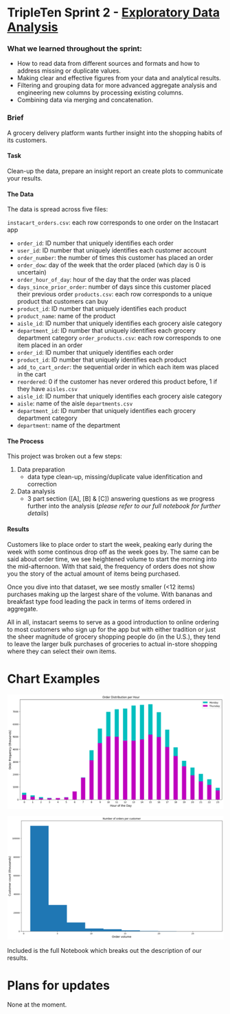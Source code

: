 # TripleTen Sprint 2 - [Exploratory Data Analysis](Exploratory%20Data%20Analysis.ipynb)

### What we learned throughout the sprint:

- How to read data from different sources and formats and how to address missing or duplicate values.
- Making clear and effective figures from your data and analytical results.
- Filtering and grouping data for more advanced aggregate analysis and engineering new columns by processing existing columns.
- Combining data via merging and concatenation.

### Brief

A grocery delivery platform wants further insight into the shopping habits of its customers.

#### Task

Clean-up the data, prepare an insight report an create plots to communicate your results.

#### The Data

The data is spread across five files:

`instacart_orders.csv`: each row corresponds to one order on the Instacart app
- `order_id`: ID number that uniquely identifies each order
- `user_id`: ID number that uniquely identifies each customer account
- `order_number`: the number of times this customer has placed an order
- `order_dow`: day of the week that the order placed (which day is 0 is uncertain)
- `order_hour_of_day`: hour of the day that the order was placed
- `days_since_prior_order`: number of days since this customer placed their previous order
`products.csv`: each row corresponds to a unique product that customers can buy
- `product_id`: ID number that uniquely identifies each product
- `product_name`: name of the product
- `aisle_id`: ID number that uniquely identifies each grocery aisle category
- `department_id`: ID number that uniquely identifies each grocery department category
`order_products.csv`: each row corresponds to one item placed in an order
- `order_id`: ID number that uniquely identifies each order
- `product_id`: ID number that uniquely identifies each product
- `add_to_cart_order`: the sequential order in which each item was placed in the cart
- `reordered`: 0 if the customer has never ordered this product before, 1 if they have
`aisles.csv`
- `aisle_id`: ID number that uniquely identifies each grocery aisle category
- `aisle`: name of the aisle
`departments.csv`
- `department_id`: ID number that uniquely identifies each grocery department category
- `department`: name of the department

#### The Process

This project was broken out a few steps:

1) Data preparation
    - data type clean-up, missing/duplicate value idenfitication and correction
2) Data analysis
    - 3 part section ([A], [B] & [C]) answering questions as we progress further into the analysis (*please refer to our full notebook for further details*)

#### Results

Customers like to place order to start the week, peaking early during the week with some continous drop off as the week goes by. The same can be said about order time, we see heightened volume to start the morning into the mid-afternoon. With that said, the frequency of orders does not show you the story of the actual amount of items being purchased.

Once you dive into that dataset, we see mostly smaller (<12 items) purchases making up the largest share of the volume. With bananas and breakfast type food leading the pack in terms of items ordered in aggregate.

All in all, instacart seems to serve as a good introduction to online ordering to most customers who sign up for the app but with either tradition or just the sheer magnitude of grocery shopping people do (in the U.S.), they tend to leave the larger bulk purchases of groceries to actual in-store shopping where they can select their own items.

# Chart Examples

![Alt text](images/output.png)

![Alt text](images/output1.png)

Included is the full Notebook which breaks out the description of our results.

# Plans for updates

None at the moment.
    
